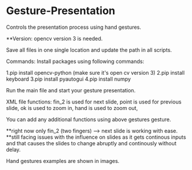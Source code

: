 # Gesture-Presentation
Controls the presentation process using hand gestures.

**Version:
opencv version 3 is needed.

Save all files in one single location and update the path in all scripts.

Commands:
Install packages using following commands:

1.pip install opencv-python (make sure it's open cv version 3)
2.pip install keyboard
3.pip install pyautogui
4.pip install numpy

Run the main file and start your gesture presentation.

XML file functions:
fin_2 is used for next slide,
point is used for previous slide,
ok is used to zoom in,
hand is used to zoom out,

You can add any additional functions using above gestures gesture.

**right now only fin_2 (two fingers) --> next slide is working with ease.
**still facing issues with the influence on slides as it gets continous inputs and that causes the slides to change abruptly and continously without delay.

Hand gestures examples are shown in images.
